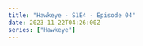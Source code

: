 ```yaml
---
title: "Hawkeye - S1E4 - Episode 04"
date: 2023-11-22T04:26:00Z
series: ["Hawkeye"]
---
```



<mux-player stream-type="on-demand"
  src="https://kp3d-my.sharepoint.com/personal/ryoo_kp3d_onmicrosoft_com/_layouts/15/download.aspx?share=EWPeX9mDjAZGt1qi2G4wdlIBcmgJLn-kEY1j4sBwSKxe_g" prefer-playback="mse" controls>
  </mux-player>
  
  
  <script src="https://cdn.jsdelivr.net/npm/@mux/mux-player"></script>
  
 <script type="application/ld+json">
 {
  "@context": "https://schema.org/",
  "@type": "VideoObject",
  "name": "Hawkeye - S1E4 - Episode 04",
  "contentUrl": "https://stream.mux.com/rzNaXckol1nUlA8GP01j016w7RxgUWDoOyi9qez3Akuic.m3u8",
  "thumbnailUrl": "https://www.themoviedb.org/t/p/original/ikXZbVCWxjObiavzw1kmLBPe027.jpg?width=314&fit_mode=preserve&time=25",
  "uploadDate": "2023-11-22T04:26:00Z",
}

</script>

